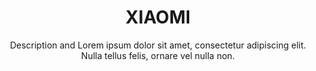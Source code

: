---
title:          XIAOMI
subtitle:       Description and Lorem ipsum dolor sit amet, consectetur adipiscing elit. Nulla tellus felis, ornare vel nulla non.
image:          images/investment/xaomi_img.jpg
inversed_image: images/investment/xaomi_img2.jpg
href:           "#"
label:          "http://xiaomi.com/"
description:    Lorem ipsum dolor sit amet, consectetur adipiscing elit. Nulla tellus felis, ornare vel nulla non, porttitor congue enim. Cras vehicula nisi eu tellus suscipit vestibulum. Integer congue at velit sit amet feugiat. Maecenas vehicula placerat iaculis. Donec pulvinar pellentesque orci ut congue.
sort:           3
---